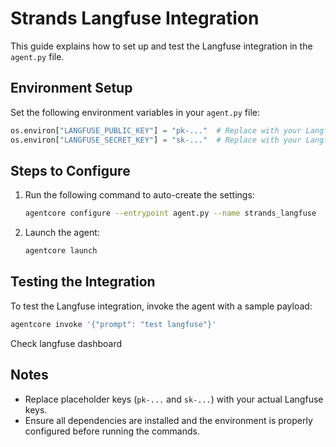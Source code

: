 # Strands Langfuse Integration

This guide explains how to set up and test the Langfuse integration in the `agent.py` file.

## Environment Setup

Set the following environment variables in your `agent.py` file:

```python
os.environ["LANGFUSE_PUBLIC_KEY"] = "pk-..."  # Replace with your Langfuse public key
os.environ["LANGFUSE_SECRET_KEY"] = "sk-..."  # Replace with your Langfuse secret key
```

## Steps to Configure

1. Run the following command to auto-create the settings:

   ```bash
   agentcore configure --entrypoint agent.py --name strands_langfuse

   ```

2. Launch the agent:
   ```bash
   agentcore launch
   ```

## Testing the Integration

To test the Langfuse integration, invoke the agent with a sample payload:

```bash
agentcore invoke '{"prompt": "test langfuse"}'
```

Check langfuse dashboard

## Notes

- Replace placeholder keys (`pk-...` and `sk-...`) with your actual Langfuse keys.
- Ensure all dependencies are installed and the environment is properly configured before running the commands.
